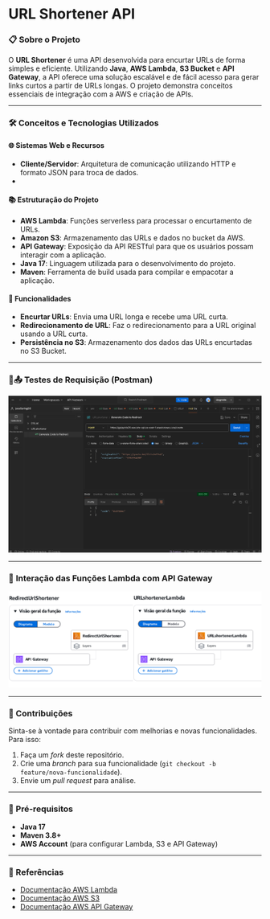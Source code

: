 # URL Shortener API

### 📋 Sobre o Projeto

O **URL Shortener** é uma API desenvolvida para encurtar URLs de forma simples e eficiente. Utilizando **Java**, **AWS Lambda**, **S3 Bucket** e **API Gateway**, a API oferece uma solução escalável e de fácil acesso para gerar links curtos a partir de URLs longas. O projeto demonstra conceitos essenciais de integração com a AWS e criação de APIs.

---

### 🛠️ Conceitos e Tecnologias Utilizados

#### 🌐 **Sistemas Web e Recursos**
- **Cliente/Servidor**: Arquitetura de comunicação utilizando HTTP e formato JSON para troca de dados.
- 
#### 📚 **Estruturação do Projeto**
- **AWS Lambda**: Funções serverless para processar o encurtamento de URLs.
- **Amazon S3**: Armazenamento das URLs e dados no bucket da AWS.
- **API Gateway**: Exposição da API RESTful para que os usuários possam interagir com a aplicação.
- **Java 17**: Linguagem utilizada para o desenvolvimento do projeto.
- **Maven**: Ferramenta de build usada para compilar e empacotar a aplicação.

#### 🔗 **Funcionalidades**
- **Encurtar URLs**: Envia uma URL longa e recebe uma URL curta.
- **Redirecionamento de URL**: Faz o redirecionamento para a URL original usando a URL curta.
- **Persistência no S3**: Armazenamento dos dados das URLs encurtadas no S3 Bucket.

---

### 📂📤 Testes de Requisição (Postman)

<img src="img/requisicao-lambda-url.png" alt="Requests do Projeto" width="1000">

---
### 🔗 **Interação das Funções Lambda com API Gateway**

<img src="img/lambda.png" alt="Requests do Projeto" width="1000">

---
### 🤝 Contribuições
Sinta-se à vontade para contribuir com melhorias e novas funcionalidades. Para isso:
1. Faça um *fork* deste repositório.
2. Crie uma *branch* para sua funcionalidade (`git checkout -b feature/nova-funcionalidade`).
3. Envie um *pull request* para análise.

---

### 📑 Pré-requisitos
- **Java 17**
- **Maven 3.8+**
- **AWS Account** (para configurar Lambda, S3 e API Gateway)

---

### 📖 Referências
- [Documentação AWS Lambda](https://docs.aws.amazon.com/lambda/)
- [Documentação AWS S3](https://docs.aws.amazon.com/s3/)
- [Documentação AWS API Gateway](https://docs.aws.amazon.com/apigateway/)
